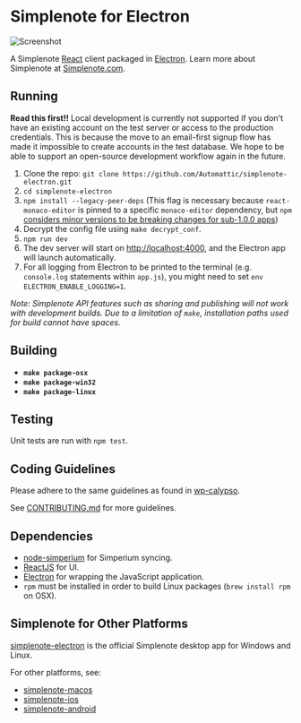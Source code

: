 # Simplenote for Electron

![Screenshot](https://en-blog.files.wordpress.com/2018/09/screenshot-1.png)

A Simplenote [React](https://reactjs.org/) client packaged in [Electron](https://electronjs.org/). Learn more about Simplenote at [Simplenote.com](https://simplenote.com).

## Running

**Read this first!!** Local development is currently not supported if you don't have an existing account on the test server or access to the production credentials. This is because the move to an email-first signup flow has made it impossible to create accounts in the test database. We hope to be able to support an open-source development workflow again in the future.

1. Clone the repo: `git clone https://github.com/Automattic/simplenote-electron.git`
2. `cd simplenote-electron`
3. `npm install --legacy-peer-deps` (This flag is necessary because `react-monaco-editor` is pinned to a specific `monaco-editor` dependency, but `npm` [considers minor versions to be breaking changes for sub-1.0.0 apps](https://stackoverflow.com/questions/62629878/why-doesnt-npm-upgrade-install-my-0-0-1-dep-with-a-dependency-on-0-0-0))
4. Decrypt the config file using `make decrypt_conf`.
5. `npm run dev`
6. The dev server will start on [http://localhost:4000](http://localhost:4000), and the Electron app will launch automatically.
7. For all logging from Electron to be printed to the terminal (e.g. `console.log` statements within `app.js`), you might need to set `env ELECTRON_ENABLE_LOGGING=1`.

_Note: Simplenote API features such as sharing and publishing will not work with development builds. Due to a limitation of `make`, installation paths used for build cannot have spaces._

## Building

- **`make package-osx`**
- **`make package-win32`**
- **`make package-linux`**

## Testing

Unit tests are run with `npm test`.

## Coding Guidelines

Please adhere to the same guidelines as found in [wp-calypso](https://github.com/Automattic/wp-calypso/blob/master/docs/coding-guidelines.md).

See <a href="./CONTRIBUTING.md">CONTRIBUTING.md</a> for more guidelines.

## Dependencies

- [node-simperium](https://github.com/Simperium/node-simperium) for Simperium syncing.
- [ReactJS](https://reactjs.org/) for UI.
- [Electron](https://electronjs.org/) for wrapping the JavaScript application.
- `rpm` must be installed in order to build Linux packages (`brew install rpm` on OSX).

## Simplenote for Other Platforms

[simplenote-electron](https://github.com/Automattic/simplenote-electron) is the official Simplenote desktop app for Windows and Linux.

For other platforms, see:

- [simplenote-macos](https://github.com/Automattic/simplenote-macos)
- [simplenote-ios](https://github.com/Automattic/simplenote-ios)
- [simplenote-android](https://github.com/Automattic/simplenote-android)
